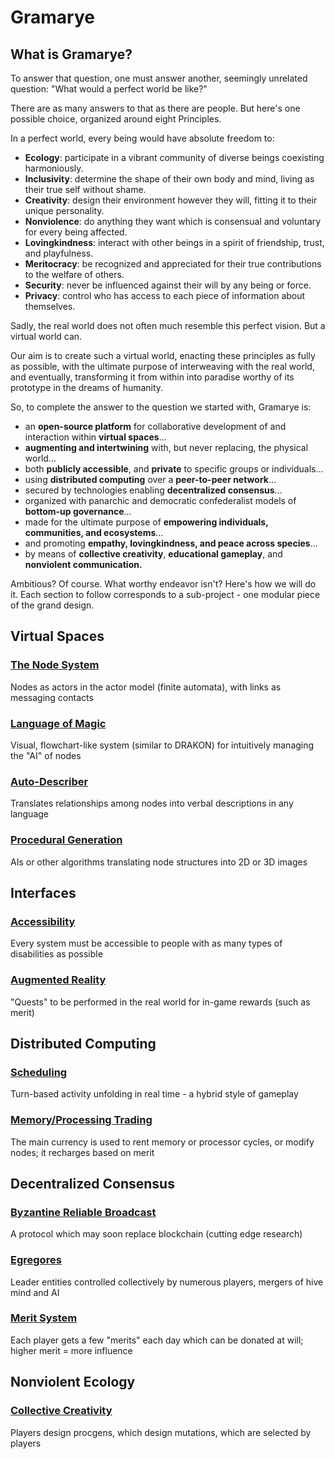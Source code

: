 # Gramarye

## What is Gramarye?

To answer that question, one must answer another, seemingly unrelated question: "What would a perfect world be like?"

There are as many answers to that as there are people. But here's one possible choice, organized around eight Principles.

In a perfect world, every being would have absolute freedom to:

- **Ecology**: participate in a vibrant community of diverse beings coexisting harmoniously.
- **Inclusivity**: determine the shape of their own body and mind, living as their true self without shame.
- **Creativity**: design their environment however they will, fitting it to their unique personality.
- **Nonviolence**: do anything they want which is consensual and voluntary for every being affected.
- **Lovingkindness**: interact with other beings in a spirit of friendship, trust, and playfulness.
- **Meritocracy**: be recognized and appreciated for their true contributions to the welfare of others.
- **Security**: never be influenced against their will by any being or force.
- **Privacy**: control who has access to each piece of information about themselves.

Sadly, the real world does not often much resemble this perfect vision. But a virtual world can.

Our aim is to create such a virtual world, enacting these principles as fully as possible, with the ultimate purpose of interweaving with the real world, and eventually, transforming it from within into paradise worthy of its prototype in the dreams of humanity.

So, to complete the answer to the question we started with, Gramarye is:

- an **open-source platform** for collaborative development of and interaction within **virtual spaces**...
- **augmenting and intertwining** with, but never replacing, the physical world...
- both **publicly accessible**, and **private** to specific groups or individuals...
- using **distributed computing** over a **peer-to-peer network**...
- secured by technologies enabling **decentralized consensus**...
- organized with panarchic and democratic confederalist models of **bottom-up governance**...
- made for the ultimate purpose of **empowering individuals, communities, and ecosystems**...
- and promoting **empathy, lovingkindness, and peace across species**...
- by means of **collective creativity**, **educational gameplay**, and **nonviolent communication.**

Ambitious? Of course. What worthy endeavor isn't? Here's how we will do it. Each section to follow corresponds to a sub-project - one modular piece of the grand design.

## Virtual Spaces
### [The Node System](virtual-spaces/node-system.md)
Nodes as actors in the actor model (finite automata), with links as messaging contacts
### [Language of Magic](virtual-spaces/language-of-magic.md)
Visual, flowchart-like system (similar to DRAKON) for intuitively managing the "AI" of nodes
### [Auto-Describer](virtual-spaces/auto-describer.md)
Translates relationships among nodes into verbal descriptions in any language
### [Procedural Generation](virtual-spaces/procedural-generation.md)
AIs or other algorithms translating node structures into 2D or 3D images

## Interfaces
### [Accessibility](interfaces/accessibility.md)
Every system must be accessible to people with as many types of disabilities as possible
### [Augmented Reality](interfaces/augmented-reality.md)
"Quests" to be performed in the real world for in-game rewards (such as merit)

## Distributed Computing
### [Scheduling](distributed-computing/scheduling.md)
Turn-based activity unfolding in real time - a hybrid style of gameplay
### [Memory/Processing Trading](distributed-computing/memory-processing-trading.md)
The main currency is used to rent memory or processor cycles, or modify nodes; it recharges based on merit

## Decentralized Consensus
### [Byzantine Reliable Broadcast](decentralized-consensus/byzantine-reliable-broadcast.md)
A protocol which may soon replace blockchain (cutting edge research)
### [Egregores](decentralized-consensus/egregores.md)
Leader entities controlled collectively by numerous players, mergers of hive mind and AI
### [Merit System](decentralized-consensus/merit-system.md)
Each player gets a few "merits" each day which can be donated at will; higher merit = more influence

## Nonviolent Ecology
### [Collective Creativity](nonviolent-ecology/collective-creativity.md)
Players design procgens, which design mutations, which are selected by players
